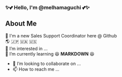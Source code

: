 ### ✨💕 Hello, I'm @melhamaguchi 💕✨

## About Me
🌱 I'm a new Sales Support Coordinator here @ Github  
🌎 🇯🇵 🇺🇦 🇺🇸  
👀 I’m interested in ...  
🌱 I’m currently learning 😆 **MARKDOWN** 😆
- 💞️ I’m looking to collaborate on ...
- 📫 How to reach me ...
